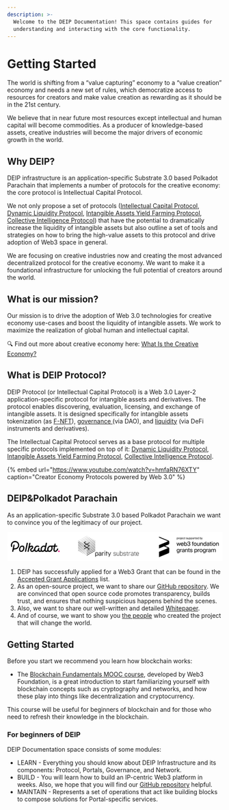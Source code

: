 ```yaml
---
description: >-
  Welcome to the DEIP Documentation! This space contains guides for
  understanding and interacting with the core functionality.
---
```


# Getting Started

The world is shifting from a “value capturing” economy to a “value creation” economy and needs a new set of rules, which democratize access to resources for creators and make value creation as rewarding as it should be in the 21st century.

We believe that in near future most resources except intellectual and human capital will become commodities. As a producer of knowledge-based assets, creative industries will become the major drivers of economic growth in the world. 

## Why DEIP?

DEIP infrastructure is an application-specific Substrate 3.0 based Polkadot Parachain that implements a number of protocols for the creative economy: the core protocol is Intellectual Capital Protocol. 

We not only propose a set of protocols \([Intellectual Capital Protocol](https://docs.deip.world/developers/deip-intellectual-capital-protocol), [Dynamic Liquidity Protocol](https://docs.deip.world/protocol/dynamic-liquidity-protocol), [Intangible Assets Yield Farming Protocol](https://docs.deip.world/protocol/yield-farming), [Collective Intelligence Protocol](https://docs.deip.world/protocol/collective-intelligence-protocol)\) that have the potential to dramatically increase the liquidity of intangible assets but also outline a set of tools and strategies on how to bring the high-value assets to this protocol and drive adoption of Web3 space in general. 

We are focusing on creative industries now and creating the most advanced decentralized protocol for the creative economy. We want to make it a foundational infrastructure for unlocking the full potential of creators around the world. 

## What is our mission?

Our mission is to drive the adoption of Web 3.0 technologies for creative economy use-cases and boost the liquidity of intangible assets. We work to maximize the realization of global human and intellectual capital. 

🔍 Find out more about creative economy here: [What Is the Creative Economy?](https://www.rasmussen.edu/degrees/design/blog/what-is-the-creative-economy/)

## What is DEIP Protocol?

DEIP Protocol \(or Intellectual Capital Protocol\) is a Web 3.0 Layer-2 application-specific protocol for intangible assets and derivatives. The protocol enables discovering, evaluation, licensing, and exchange of intangible assets. It is designed specifically for intangible assets tokenization \(as [F-NFT](learn/tokenized-intangible-assets-f-nfts.md)\), [governance ](learn/governance.md)\(via DAO\), and [liquidity](learn/dynamic-liquidity-protocol.md) \(via DeFi instruments and derivatives\). 

The Intellectual Capital Protocol serves as a base protocol for multiple specific protocols implemented on top of it:  [Dynamic Liquidity Protocol](https://docs.deip.world/protocol/dynamic-liquidity-protocol), [Intangible Assets Yield Farming Protocol](https://docs.deip.world/protocol/yield-farming), [Collective Intelligence Protocol](https://docs.deip.world/protocol/collective-intelligence-protocol). 

{% embed url="https://www.youtube.com/watch?v=hmfaRN76XTY" caption="Creator Economy Protocols powered by Web 3.0" %}

## DEIP&Polkadot Parachain

As an application-specific Substrate 3.0 based Polkadot Parachain we want to convince you of the legitimacy of our project. 

![](.gitbook/assets/screenshot_1.png)

1. DEIP has successfully applied for a Web3 Grant that can be found in the [Accepted Grant Applications](https://github.com/w3f/General-Grants-Program/blob/master/grants/accepted_grant_applications.md) list. 
2. As an open-source project, we want to share our [GitHub repository](https://github.com/DEIPworld/deip-polkadot). We are convinced that open source code promotes transparency, builds trust, and ensures that nothing suspicious happens behind the scenes.
3. Also, we want to share our well-written and detailed [Whitepaper](https://docsend.com/view/nx375c2v85g2rk6c). 
4. And of course, we want to show you [the people](https://www.deip.world/team) who created the project that will change the world.

## Getting Started

Before you start we recommend you learn how blockchain works: 

* The [Blockchain Fundamentals MOOC course](https://mooc.web3.foundation/course/blockchain-fundamentals/), developed by Web3 Foundation, is a great introduction to start familiarizing yourself with blockchain concepts such as cryptography and networks, and how these play into things like decentralization and cryptocurrency. 

This course will be useful for beginners of blockchain and for those who need to refresh their knowledge in the blockchain.

### For beginners of DEIP

DEIP Documentation space consists of some modules:

* LEARN - Everything you should know about DEIP Infrastructure and its components: Protocol, Portals, Governance, and Network.
* BUILD - You will learn how to build an IP-centric Web3 platform in weeks. Also, we hope that you will find our [GitHub repository](https://github.com/DEIPworld/deip-polkadot) helpful. 
* MAINTAIN - Represents a set of operations that act like building blocks to compose solutions for Portal-specific services. 

